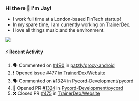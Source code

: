 ### Hi there 👋 I'm Jay!
* I work full time at a London-based FinTech startup!
* In my spare time, I am currently working on [TrainerDex](https://www.github.com/TrainerDex).
* I love all things music and the environment.

[<img src="https://github-readme-stats.vercel.app/api/wakatime?username=TurnrDev&layout=compact&custom_title=Last 7 Days Language Breakdown" />](https://wakatime.com/@TurnrDev)  

#### :zap: Recent Activity
<!--START_SECTION:activity-->
1. 🗣 Commented on [#490](https://github.com/patzly/grocy-android/issues/490) in [patzly/grocy-android](https://github.com/patzly/grocy-android)
2. ❗️ Opened issue [#477](https://github.com/TrainerDex/Website/issues/477) in [TrainerDex/Website](https://github.com/TrainerDex/Website)
3. 🗣 Commented on [#1324](https://github.com/Pycord-Development/pycord/issues/1324) in [Pycord-Development/pycord](https://github.com/Pycord-Development/pycord)
4. 💪 Opened PR [#1324](https://github.com/Pycord-Development/pycord/pull/1324) in [Pycord-Development/pycord](https://github.com/Pycord-Development/pycord)
5. ❌ Closed PR [#475](https://github.com/TrainerDex/Website/pull/475) in [TrainerDex/Website](https://github.com/TrainerDex/Website)
<!--END_SECTION:activity-->
